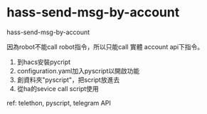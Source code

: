 # hass-send-msg-by-account
hass-send-msg-by-account

因為robot不能call robot指令，所以只能call 實體 account api下指令。

1. 到hacs安裝pycript
2. configuration.yaml加入pyscript以開啟功能
3. 創資料夾"pyscript"，把script放進去
4. 從ha的sevice call script使用

ref: telethon, pyscript, telegram API
